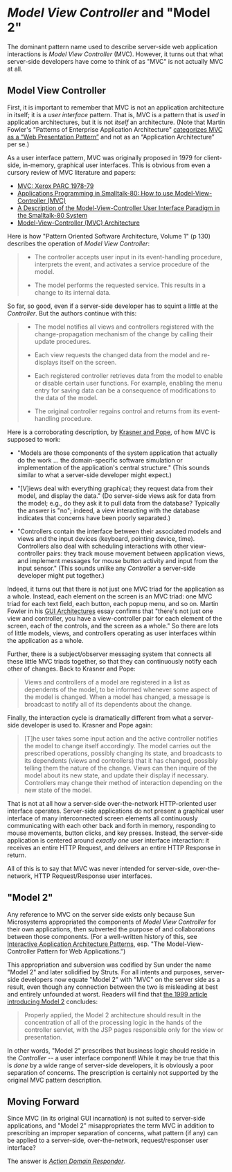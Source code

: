 # _Model View Controller_ and "Model 2"

The dominant pattern name used to describe server-side web application interactions is _Model View Controller_ (MVC). However, it turns out that what server-side developers have come to think of as "MVC" is not actually MVC at all.

## Model View Controller

First, it is important to remember that MVC is not an application architecture in itself; it is a *user interface* pattern. That is, MVC is a pattern that is *used* in application architectures, but it is not *itself* an architecture. (Note that Martin Fowler's "Patterns of Enterprise Application Architecture" [categorizes MVC as a “Web Presentation Pattern”](http://martinfowler.com/eaaCatalog/) and not as an “Application Architecture” per se.)

As a user interface pattern, MVC was originally proposed in 1979 for client-side, in-memory, graphical user interfaces. This is obvious from even a cursory review of MVC literature and papers:

- [MVC: Xerox PARC 1978-79](https://heim.ifi.uio.no/~trygver/themes/mvc/mvc-index.html)
- [Applications Programming in Smalltalk-80: How to use Model-View-Controller (MVC)](https://web.archive.org/web/20150518095937/http://st-www.cs.illinois.edu/users/smarch/st-docs/mvc.html)
- [A Description of the Model-View-Controller User Interface Paradigm in the Smalltalk-80 System](http://www.create.ucsb.edu/~stp/PostScript/mvc.pdf)
- [Model-View-Controller (MVC) Architecture](https://www.scribd.com/document/130366010/125469296-Model-View-Controller-MVC-Architecture)

Here is how "Pattern Oriented Software Architecture, Volume 1" (p 130) describes the operation of _Model View Controller_:

> - The controller accepts user input in its event-handling procedure, interprets the event, and activates a service procedure of the model.
>
> - The model performs the requested service. This results in a change to its internal data.

So far, so good, even if a server-side developer has to squint a little at the _Controller_. But the authors continue with this:

> - The model notifies all views and controllers registered with the change-propagation mechanism of the change by calling their update procedures.
>
> - Each view requests the changed data from the model and re-displays itself on the screen.
>
> - Each registered controller retrieves data from the model to enable or disable certain user functions. For example, enabling the menu entry for saving data can be a consequence of modifications to the data of the model.
>
> - The original controller regains control and returns from its event-handling procedure.

Here is a corroborating description, by [Krasner and Pope](http://www.create.ucsb.edu/~stp/PostScript/mvc.pdf), of how MVC is supposed to work:

- "Models are those components of the system application that actually do the work ... the domain-specific software simulation or implementation of the application's central structure." (This sounds similar to what a server-side developer might expect.)

- "[V]iews deal with everything graphical; they request data from their model, and display the data." (Do server-side views ask for data from the model; e.g., do they ask it to pull data from the database? Typically the answer is "no"; indeed, a view interacting with the database indicates that concerns have been poorly separated.)

- "Controllers contain the interface between their associated models and views and the input devices (keyboard, pointing device, time).  Controllers also deal with scheduling interactions with other view-controller pairs: they track mouse movement between application views, and implement messages for mouse button activity and input from the input sensor." (This sounds unlike any _Controller_ a server-side developer might put together.)

Indeed, it turns out that there is not just one MVC triad for the application as a whole. Instead, each element on the screen is an MVC triad: one MVC triad for each text field, each button, each popup menu, and so on. Martin Fowler in his [GUI Architectures](http://martinfowler.com/eaaDev/uiArchs.html) essay confirms that "there's not just one view and controller, you have a view-controller pair for each element of the screen, each of the controls, and the screen as a whole." So there are lots of little models, views, and controllers operating as user interfaces within the application as a whole.

Further, there is a subject/observer messaging system that connects all these little MVC triads together, so that they can continuously notify each other of changes. Back to Krasner and Pope:

> Views and controllers of a model are registered in a list as dependents of the model, to be informed whenever some aspect of the model is changed. When a model has changed, a message is broadcast to notify all of its dependents about the change.

Finally, the interaction cycle is dramatically different from what a server-side developer is used to. Krasner and Pope again:

> [T]he user takes some input action and the active controller notifies the model to change itself accordingly. The model carries out the prescribed operations, possibly changing its state, and broadcasts to its dependents (views and controllers) that it has changed, possibly telling them the nature of the change. Views can then inquire of the model about its new state, and update their display if necessary. Controllers may change their method of interaction depending on the new state of the model.

That is not at all how a server-side over-the-network HTTP-oriented user interface operates. Server-side applications do not present a graphical user interface of many interconnected screen elements all continuously communicating with each other back and forth in memory, responding to mouse movements, button clicks, and key presses. Instead, the server-side application is centered around *exactly one* user interface interaction: it receives an entire HTTP Request, and delivers an entire HTTP Response in return.

All of this is to say that MVC was never intended for server-side, over-the-network, HTTP Request/Response user interfaces.

## "Model 2"

Any reference to MVC on the server side exists only because Sun Microsystems appropriated the components of _Model View Controller_ for their own applications, then subverted the purpose of and collaborations between those components. (For a well-written history of this, see [Interactive Application Architecture Patterns](https://lostechies.com/derekgreer/2007/08/25/interactive-application-architecture/), esp. "The Model-View-Controller Pattern for Web Applications.")

This appropriation and subversion was codified by Sun under the name "Model 2" and later solidified by Struts. For all intents and purposes, server-side developers now equate "Model 2" with "MVC" on the server side as a result, even though any connection between the two is misleading at best and entirely unfounded at worst. Readers will find that [the 1999 article introducing Model 2](https://www.javaworld.com/article/2076557/java-web-development/understanding-javaserver-pages-model-2-architecture.html) concludes:

> Properly applied, the Model 2 architecture should result in the concentration of all of the processing logic in the hands of the controller servlet, with the JSP pages responsible only for the view or presentation.

In other words, "Model 2" prescribes that business logic should reside in the _Controller_ -- a user interface component! While it may be true that this is *done* by a wide range of server-side developers, it is obviously a poor separation of concerns. The prescription is certainly not supported by the original MVC pattern description.

## Moving Forward

Since MVC (in its original GUI incarnation) is not suited to server-side applications, and "Model 2" misappropriates the term MVC in addition to prescribing an improper separation of concerns, what pattern (if any) can be applied to a server-side, over-the-network, request/responser user interface?

The answer is [_Action Domain Responder_](./ADR.md).
